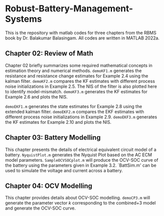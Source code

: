 # Robust-Battery-Management-Systems
This is the repository with matlab codes for three chapters from the RBMS book by Dr. Balakumar Balasingam.
All codes are written in MATLAB 2022a.

## Chapter 02: Review of Math
Chapter 02 briefly summarizes some required mathematical concepts in estimation theory and numerical methods. 
`demoKF1.m` generates the resistance and resistance change estimates for Example 2.4 using the kalman filter. 
`demoKF2.m` compares the KF estimates with different process noise initializations in Example 2.5. The NIS of the filter is also plotted here to identify model-mismatch. 
`demoKF3.m` generates the KF estimates for Example 2.6 and plots the NIS.

`demoEKF1.m` generates the state estimates for Example 2.8 using the extended kalman filter. 
`demoEKF2.m` compares the EKF estimates with different process noise initializations in Example 2.9. 
`demoEKF3.m` generates the KF estimates for Example 2.10 and plots the NIS.

## Chapter 03: Battery Modelling
This chapter presents the details of electrical equivalent circuit model of a battery. 
`NyquistPlot.m` generates the Nyquist Plot based on the AC ECM model parameters.
`SampleOCVSOCplot.m` will produce the OCV-SOC curve of the battery using the parameters given in Example 3.2.
`BattSim.m' can be used to simulate the voltage and current across a battery. 

## Chapter 04: OCV Modelling
This chapter provides details about OCV-SOC modelling.
`demoCP3.m` will generate the parameter vector $k$ corresponding to the combined+3 model and generate the OCV-SOC curve.
